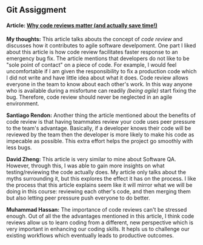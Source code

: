 ## Git Assiggment

#### Article: [Why code reviews matter (and actually save time!)](https://www.atlassian.com/agile/software-development/code-reviews)

**My thoughts:** This article talks abouts the concept of *code review* and discusses how it contributes to
agile software develpoment. One part I liked about this article is how code review facilitates faster response to
an emergency bug fix. The article mentions that developers do not like to be "sole point of contact" on a piece of code. For example, I would feel uncomfortable if I am given the responsibility to fix a production code which I did not write and have little idea about what it does. Code review allows everyone in the team to know about each other's work. In this way anyone who is available during a misfortune can readily *(being agile)* start fixing the bug. Therefore, code review should never be neglected in an agile environment.  


**Santiago Rendon:** Another thing the article mentioned about the benefits of code review is that having teammates review your code uses peer pressure to the team's advantage. Basically, if a developer knows their code will be reviewed by the team then the developer is more likely to make his code as impecable as possible. This extra effort helps the project go smoothly with less bugs.


**David Zheng:** This article is very similar to mine about Software QA. However, through this, I was able to gain more insights on what testing/reviewing the code actually does. My article only talks 
about the myths surrounding it, but this explores the effect it has on the process. I like the process that this article explains seem like it will mirror what we will be doing in this course: reviewing 
each other's code, and then merging them but also letting peer pressure push everyone to do better.

**Muhammad Hassan:** The importance of code reviews can't be stressed enough. Out of all the the advantages mentioned in this article, I think code reviews allow us to learn coding from a different, new perspective which is very important in enhancing our coding skills. It hepls us to challenge our existing workflows which eventually leads to productive outcomes.
